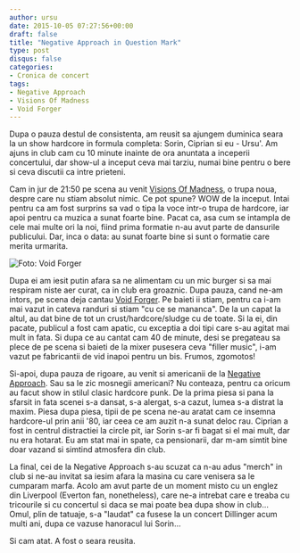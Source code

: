 ```yaml
---
author: ursu
date: 2015-10-05 07:27:56+00:00
draft: false
title: "Negative Approach in Question Mark"
type: post
disqus: false
categories:
- Cronica de concert
tags:
- Negative Approach
- Visions Of Madness
- Void Forger
---
```

Dupa o pauza destul de consistenta, am reusit sa ajungem duminica seara la un show hardcore in formula completa: Sorin, Ciprian si eu - Ursu'. Am ajuns in club cam cu 10 minute inainte de ora anuntata a inceperii concertului, dar show-ul a inceput ceva mai tarziu, numai bine pentru o bere si ceva discutii ca intre prieteni.

Cam in jur de 21:50 pe scena au venit [Visions Of Madness](https://www.facebook.com/VisionsOfMadnessBand), o trupa noua, despre care nu stiam absolut nimic. Ce pot spune? WOW de la inceput. Intai pentru ca am fost surprins sa vad o tipa la voce intr-o trupa de hardcore, iar apoi pentru ca muzica a sunat foarte bine. Pacat ca, asa cum se intampla de cele mai multe ori la noi, fiind prima formatie n-au avut parte de dansurile publicului. Dar, inca o data: au sunat foarte bine si sunt o formatie care merita urmarita.

![Foto: Void Forger](/img/DSC_0059-e1444029338728.jpg)


Dupa ei am iesit putin afara sa ne alimentam cu un mic burger si sa mai respiram niste aer curat, ca in club era groaznic. Dupa pauza, cand ne-am intors, pe scena deja cantau [Void Forger](/tags/void-forger). Pe baieti ii stiam, pentru ca i-am mai vazut in cateva randuri si stiam "cu ce se mananca". De la un capat la altul, au dat bine de tot un crust/hardcore/sludge cu de toate. Si la ei, din pacate, publicul a fost cam apatic, cu exceptia a doi tipi care s-au agitat mai mult in fata. Si dupa ce au cantat cam 40 de minute, desi se pregateau sa plece de pe scena si baieti de la mixer pusesera ceva "filler music", i-am vazut pe fabricantii de vid inapoi pentru un bis. Frumos, zgomotos!

Si-apoi, dupa pauza de rigoare, au venit si americanii de la [Negative Approach](https://www.facebook.com/pages/Negative-Approach/108393329185740). Sau sa le zic mosnegii americani? Nu conteaza, pentru ca oricum au facut show in stilul clasic hardcore punk. De la prima piesa si pana la sfarsit in fata scenei s-a dansat, s-a alergat, s-a cazut, lumea s-a distrat la maxim. Piesa dupa piesa, tipii de pe scena ne-au aratat cam ce insemna hardcore-ul prin anii '80, iar ceea ce am auzit n-a sunat deloc rau. Ciprian a fost in centrul distractiei la circle pit, iar Sorin s-ar fi bagat si el mai mult, dar nu era hotarat. Eu am stat mai in spate, ca pensionarii, dar m-am simtit bine doar vazand si simtind atmosfera din club.

La final, cei de la Negative Approach s-au scuzat ca n-au adus "merch" in club si ne-au invitat sa iesim afara la masina cu care venisera sa le cumparam marfa. Acolo am avut parte de un moment misto cu un englez din Liverpool (Everton fan, nonetheless), care ne-a intrebat care e treaba cu tricourile si cu concertul si daca se mai poate bea dupa show in club... Omul, plin de tatuaje, s-a "laudat" ca fusese la un concert Dillinger acum multi ani, dupa ce vazuse hanoracul lui Sorin...

Si cam atat. A fost o seara reusita.

